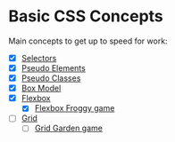# Basic CSS Concepts

Main concepts to get up to speed for work:

- [x] [Selectors](https://developer.mozilla.org/en-US/docs/Web/CSS/CSS_Selectors)
- [x] [Pseudo Elements](https://developer.mozilla.org/en-US/docs/Web/CSS/Pseudo-elements)
- [x] [Pseudo Classes](https://developer.mozilla.org/en-US/docs/Web/CSS/Pseudo-classes)
- [x] [Box Model](https://developer.mozilla.org/en-US/docs/Learn/CSS/Building_blocks/The_box_model)
- [x] [Flexbox](https://developer.mozilla.org/en-US/docs/Web/CSS/CSS_Flexible_Box_Layout/Basic_Concepts_of_Flexbox)
  - [x] [Flexbox Froggy game](https://flexboxfroggy.com/)
- [ ] [Grid](https://developer.mozilla.org/en-US/docs/Learn/CSS/CSS_layout/Grids)
  - [ ] [Grid Garden game](https://www.cssgridgarden.com)
